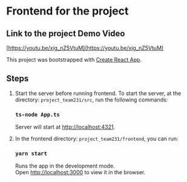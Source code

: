 # Frontend for the project

## Link to the project Demo Video
[https://youtu.be/xig_nZ5VtuM](https://youtu.be/xig_nZ5VtuM)

This project was bootstrapped with [Create React App](https://github.com/facebook/create-react-app).

## Steps

1. Start the server before running frontend. To start the server, at the directory: `project_team231/src`, run the following commands:
	### `ts-node App.ts`
	Server will start at [http://localhost:4321](http://localhost:4321).


2. In the frontend directory: `project_team231/frontend`, you can run:

   ### `yarn start`

	Runs the app in the development mode.\
   Open [http://localhost:3000](http://localhost:3000) to view it in the browser.



